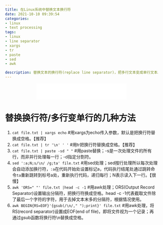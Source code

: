 ```yaml
---
title: 在Linux系统中替换文本换行符
date: 2021-10-10 09:39:54
categories:
- linux
- text processing
tags:
- linux
- line separator
- xargs
- tr
- paste
- sed
- awk

description: 替换文本的换行符(replace line separator)，把多行文本变成单行文本。
---
```


<div align="middle"><iframe frameborder="no" border="0" marginwidth="0" marginheight="0" width=298 height=52 src="//music.163.com/outchain/player?type=2&id=1697043&auto=1&height=32"></iframe></div>

# 替换换行符/多行变单行的几种方法
1. `cat file.txt | xargs echo` #用xargs为echo传入参数，默认是把换行符替换成空格。【推荐】
2. `cat file.txt | tr '\n' ' '` #用tr把换行符替换成空格。【推荐】
3. `cat file.txt | paste -sd " "` #用paste替换；-s是一次处理文件的所有行，而非并行处理每一行；-d指定分割符。
4. `sed ':a;N;s/\n/ /g;ta' file.txt` #用sed处理；sed按行处理所以每次处理会自动添加换行符，`:a`在代码开始处设置标记a，代码执行结尾处通过跳转命令`ta`重新跳转到标号a处，重新执行代码，递归每行；N表示读入下一行。【很慢】
5. `awk 'ORS=" "' file.txt |head -c -1` #用awk处理；ORS(Output Record Separator)设置输出分隔符，把换行符换成空格。head -c -1代表截取文件除了最后一个字符的字符，用于去掉文本末多的分隔符，根据情况使用。
6. `awk BEGIN{RS=EOF}'{gsub(/\n/," ");print}' file.txt` #用awk处理，将RS(record separator)设置成EOF(end of file)，即将文件视为一个记录；再通过gsub函数将换行符\n替换成空格。